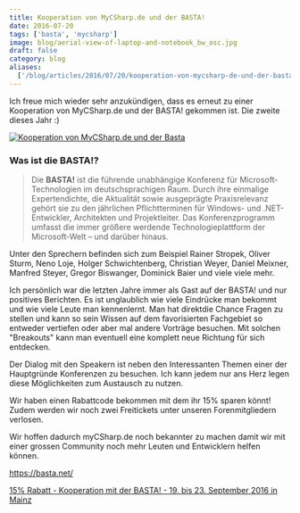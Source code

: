```yaml
---
title: Kooperation von MyCSharp.de und der BASTA!
date: 2016-07-20
tags: ['basta', 'mycsharp']
image: blog/aerial-view-of-laptop-and-notebook_bw_osc.jpg
draft: false
category: blog
aliases:
  ['/blog/articles/2016/07/20/kooperation-von-mycsharp-de-und-der-basta/']
---
```


Ich freue mich wieder sehr anzukündigen, dass es erneut zu einer Kooperation von MyCSharp.de und der BASTA! gekommen ist. Die zweite dieses Jahr :)

<a href="http://www.basta.net" target="_blank">![Kooperation von MyCSharp.de und der Basta](https://cdn.offering.solutions/img/articles/wp-content/uploads/2016/07/BASTA_SE_2016_Leaderboard_32115_v3.gif)</a>

### Was ist die BASTA!?

> Die **BASTA!** ist die führende unabhängige Konferenz für Microsoft-Technologien im deutschsprachigen Raum. Durch ihre einmalige Expertendichte, die Aktualität sowie ausgeprägte Praxisrelevanz gehört sie zu den jährlichen Pflichtterminen für Windows- und .NET-Entwickler, Architekten und Projektleiter.
> Das Konferenzprogramm umfasst die immer größere werdende Technologieplattform der Microsoft-Welt – und darüber hinaus.

Unter den Sprechern befinden sich zum Beispiel Rainer Stropek, Oliver Sturm, Neno Loje, Holger Schwichtenberg, Christian Weyer, Daniel Meixner, Manfred Steyer, Gregor Biswanger, Dominick Baier und viele viele mehr.

Ich persönlich war die letzten Jahre immer als Gast auf der BASTA! und nur positives Berichten. Es ist unglaublich wie viele Eindrücke man bekommt und wie viele Leute man kennenlernt. Man hat direktdie Chance Fragen zu stellen und kann so sein Wissen auf dem favorisierten Fachgebiet so entweder vertiefen oder aber mal andere Vorträge besuchen. Mit solchen "Breakouts" kann man eventuell eine komplett neue Richtung für sich entdecken.

Der Dialog mit den Speakern ist neben den Interessanten Themen einer der Hauptgründe Konferenzen zu besuchen. Ich kann jedem nur ans Herz legen diese Möglichkeiten zum Austausch zu nutzen.

Wir haben einen Rabattcode bekommen mit dem ihr 15% sparen könnt! Zudem werden wir noch zwei Freitickets unter unseren Forenmitgliedern verlosen.

Wir hoffen dadurch myCSharp.de noch bekannter zu machen damit wir mit einer grossen Community noch mehr Leuten und Entwicklern helfen können.

<a href="https://basta.net/" target="_blank">https://basta.net/</a>

<a href="http://www.mycsharp.de/wbb2/thread.php?threadid=117378" target="_blank">15% Rabatt - Kooperation mit der BASTA! - 19. bis 23. September 2016 in Mainz</a>
